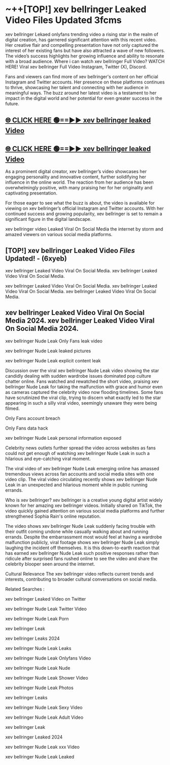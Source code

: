 # ~++[TOP!] xev bellringer Leaked Video Files Updated 3fcms

 xev bellringer Lekaed onlyfans trending video a rising star in the realm of digital creation, has garnered significant attention with this recent video. Her creative flair and compelling presentation have not only captured the interest of her existing fans but have also attracted a wave of new followers. The video’s success highlights her growing influence and ability to resonate with a broad audience.
Where i can watch  xev bellringer Full Video? WATCH HERE! Viral  xev bellringer Full Video Instagram, Twitter (X), Discord.


Fans and viewers can find more of  xev bellringer's content on her official Instagram and Twitter accounts. Her presence on these platforms continues to thrive, showcasing her talent and connecting with her audience in meaningful ways. The buzz around her latest video is a testament to her impact in the digital world and her potential for even greater success in the future.


## [🌐 CLICK HERE 🟢==►►  xev bellringer leaked Video ](https://onlyclips.site?title=xev_bellringer&ref=git)

## [🌐 CLICK HERE 🟢==►►  xev bellringer leaked Video ](https://onlyclips.site?title=xev_bellringer&ref=git)


As a prominent digital creator,  xev bellringer’s video showcases her engaging personality and innovative content, further solidifying her influence in the online world. The reaction from her audience has been overwhelmingly positive, with many praising her for her originality and captivating presentation.

For those eager to see what the buzz is about, the video is available for viewing on  xev bellringer’s official Instagram and Twitter accounts. With her continued success and growing popularity,  xev bellringer is set to remain a significant figure in the digital landscape.


  xev bellringer video Leaked Viral On Social Media the internet by storm and amazed viewers on various social media platforms.


## [TOP!]  xev bellringer Leaked Video *Files* Updated! - (6xyeb) 

 xev bellringer Leaked Video Viral On Social Media. xev bellringer Leaked Video Viral On Social Media.

 xev bellringer Leaked Video Viral On Social Media. xev bellringer Leaked Video Viral On Social Media. xev bellringer Leaked Video Viral On Social Media.


##  xev bellringer Leaked Video Viral On Social Media 2024. xev bellringer Leaked Video Viral On Social Media 2024.
 xev bellringer Nude Leak Only Fans leak video

 xev bellringer Nude Leak leaked pictures

 xev bellringer Nude Leak explicit content leak

Discussion over the viral  xev bellringer Nude Leak video showing the star candidly dealing with sudden wardrobe issues dominated pop culture chatter online. Fans watched and rewatched the short video, praising  xev bellringer Nude Leak for taking the malfunction with grace and humor even as cameras captured the celebrity video now flooding timelines. Some fans have scrutinized the viral clip, trying to discern what exactly led to the star appearing in such a silly viral video, seemingly unaware they were being filmed.


Only Fans account breach

Only Fans data hack

 xev bellringer Nude Leak personal information exposed

Celebrity news outlets further spread the video across websites as fans could not get enough of watching  xev bellringer Nude Leak in such a hilarious and eye-catching viral moment.


The viral video of  xev bellringer Nude Leak emerging online has amassed tremendous views across fan accounts and social media sites with one video clip. The viral video circulating recently shows  xev bellringer Nude Leak in an unexpected and hilarious moment while in public running errands.


Who is  xev bellringer?  xev bellringer is a creative young digital artist widely known for her amazing  xev bellringer videos. Initially shared on TikTok, the video quickly gained attention on various social media platforms and further strengthened Sophia Rain's online reputation.

The video shows  xev bellringer Nude Leak suddenly facing trouble with their outfit coming undone while casually walking about and running errands. Despite the embarrassment most would feel at having a wardrobe malfunction publicly, viral footage shows  xev bellringer Nude Leak simply laughing the incident off themselves. It is this down-to-earth reaction that has earned  xev bellringer Nude Leak such positive responses rather than ridicule after surprised fans rushed online to see the video and share the celebrity blooper seen around the internet.

Cultural Relevance The  xev bellringer video reflects current trends and interests, contributing to broader cultural conversations on social media.

Related Searches :

 xev bellringer Leaked Video on Twitter

 xev bellringer Nude Leak Twitter Video

 xev bellringer Nude Leak Porn

 xev bellringer Leak 

 xev bellringer Leaks 2024

 xev bellringer Nude Leak Leaks

 xev bellringer Nude Leak Onlyfans Video

 xev bellringer Nude Leak Nude

 xev bellringer Nude Leak Shower Video

 xev bellringer Nude Leak Photos

 xev bellringer Leaks

 xev bellringer Nude Leak Sexy Video

 xev bellringer Nude Leak Adult Video

 xev bellringer Leak

 xev bellringer Leaked 2024

 xev bellringer Nude Leak xxx Video

 xev bellringer Nude Leak Leaked